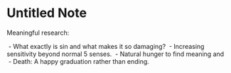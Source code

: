 # Untitled Note

Meaningful research:

 - What exactly is sin and what makes it so damaging?
 - Increasing sensitivity beyond normal 5 senses.
 - Natural hunger to find meaning and 
 - Death: A happy graduation rather than ending.
